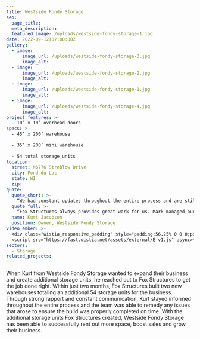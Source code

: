 ```yaml
---
title: Westside Fondy Storage
seo:
  page_title:
  meta_description:
  featured_image: /uploads/westside-fondy-storage-1.jpg
date: 2022-09-12T07:00:00Z
gallery: 
  - image: 
      image_url: /uploads/westside-fondy-storage-3.jpg
      image_alt:
  - image: 
      image_url: /uploads/westside-fondy-storage-2.jpg
      image_alt:
  - image: 
      image_url: /uploads/westside-fondy-storage-1.jpg
      image_alt:
  - image: 
      image_url: /uploads/westside-fondy-storage-4.jpg
      image_alt:
project_features: >-
  - 10’ x 10’ overhead doors
specs: >-
  - 45’ x 200’ warehouse
  
  - 35’ x 200’ mini warehouse
  
  - 54 total storage units
location:
  street: N6776 Streblow Drive
  city: Fond du Lac
  state: WI
  zip:
quote:
  quote_short: >-
    “We had constant updates throughout the entire process and are still very pleased with the final result. The entire team is a pleasure to work with and I would definitely recommend Fox Structures to anyone looking for builders in Northeast Wisconsin.”
  quote_full: >-
    “Fox Structures always provides great work for us. Mark managed our warehouse builds and always communicated clearly and efficiently to get the right information, sort out any issues and manage the team of builders. We had constant updates throughout the entire process and are still very pleased with the final result. The entire team is a pleasure to work with and I would definitely recommend Fox Structures to anyone looking for builders in Northeast Wisconsin.”
  name: Kurt Jacobson
  position: Owner, Westside Fondy Storage
video_embed: >-
  <div class="wistia_responsive_padding" style="padding:56.25% 0 0 0;position:relative;"><div class="wistia_responsive_wrapper" style="height:100%;left:0;position:absolute;top:0;width:100%;"><iframe src="https://fast.wistia.net/embed/iframe/4a4fqbdx2h?videoFoam=true" title="Fox Structures West Fondy Storage Video" allow="autoplay; fullscreen" allowtransparency="true" frameborder="0" scrolling="no" class="wistia_embed" name="wistia_embed" msallowfullscreen width="100%" height="100%"></iframe></div></div>
  <script src="https://fast.wistia.net/assets/external/E-v1.js" async></script>
sectors:
  - Storage
related_projects: 
---
```


When Kurt from Westside Fondy Storage wanted to expand their business and create additional storage units, he reached out to Fox Structures to get the job done right. Within just two months, Fox Structures built two new warehouses totaling an additional 54 storage units for the business. Through strong rapport and constant communication, Kurt stayed informed throughout the entire process and the team was able to remedy any issues that arose to ensure the build was properly completed on time. With the additional storage units Fox Structures created, Westside Fondy Storage has been able to successfully rent out more space, boost sales and grow their business.
